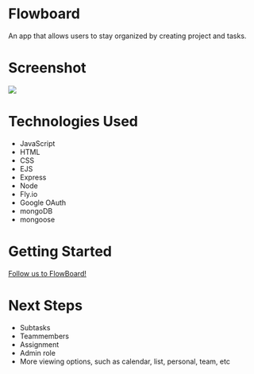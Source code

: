 # Flowboard
An app that allows users to stay organized by creating project and tasks.

# Screenshot

<img src="https://camo.githubusercontent.com/4bb383ae3ac7ed19fe0cc00854237a239c74a5c65bcb0676d79499f651b5671e/68747470733a2f2f696d6775722e636f6d2f612f4738334c327664">

# Technologies Used

- JavaScript
- HTML
- CSS
- EJS
- Express
- Node
- Fly.io
- Google OAuth
- mongoDB
- mongoose

# Getting Started

[Follow us to FlowBoard!](https://dry-pine-9148.fly.dev/)

# Next Steps

- Subtasks
- Teammembers
- Assignment
- Admin role
- More viewing options, such as calendar, list, personal, team, etc
